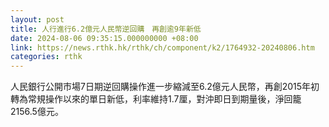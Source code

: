 ```yaml
---
layout: post
title: 人行進行6.2億元人民幣逆回購　再創逾9年新低
date: 2024-08-06 09:35:15.000000000 +08:00
link: https://news.rthk.hk/rthk/ch/component/k2/1764932-20240806.htm
categories: rthk
---
```


人民銀行公開市場7日期逆回購操作進一步縮減至6.2億元人民幣，再創2015年初轉為常規操作以來的單日新低，利率維持1.7厘，對沖即日到期量後，淨回籠2156.5億元。
